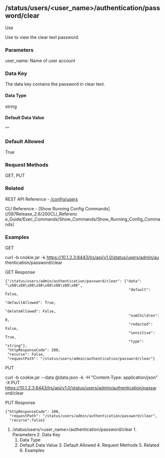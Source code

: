 ## /status/users/<user_name>/authentication/password/clear

Use

Use to view the clear text password.

### Parameters

user_name: Name of user account

### Data Key

The data key contains the password in clear text.

#### Data Type

string

#### Default Data Value

""

### Default Allowed

True

### Request Methods

GET, PUT

### Related

REST API Reference -
[/config/users](/087Release_2.6/250REST_API_Reference_Guide/config/users)

CLI Reference - [Show Running Config Commands](/087Release_2.6/200CLI_Referenc
e_Guide/Exec_Commands/Show_Commands/Show_Running_Config_Commands)

### Examples

GET

curl -b cookie.jar -k https://10.1.2.3:8443/lrs/api/v1.0/status/users/admin/au
thentication/password/clear

GET Response

    
    
    {"/status/users/admin/authentication/password/clear": {"data": "\x08\x08\x08\x08\x08\x08\x08\x08",
                                                            "default": False,
                                                            "defaultAllowed": True,
                                                            "deleteAllowed": False,
                                                            "numChildren": 0,
                                                            "redacted": False,
                                                            "sensitive": True,
                                                            "type": "string"},
     "httpResponseCode": 200,
     "recurse": False,
     "requestPath": "/status/users/admin/authentication/password/clear"}
    

PUT

curl -b cookie.jar --data @data.json -k -H "Content-Type: application/json" -X
PUT https://10.1.2.3:8443/lrs/api/v1.0/status/users/admin/authentication/passw
ord/clear

PUT Response

    
    
    {"httpResponseCode": 200,
      "requestPath": "/status/users/admin/authentication/password/clear",
      "recurse":false}

  1. /status/users/<user_name>/authentication/password/clear
    1. Parameters
    2. Data Key
      1. Data Type
      2. Default Data Value
    3. Default Allowed
    4. Request Methods
    5. Related
    6. Examples

